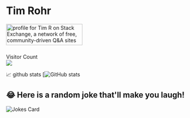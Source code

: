 # Tim Rohr
<a href="https://stackexchange.com/users/5815467"><img src="https://stackexchange.com/users/flair/5815467.png?theme=dark" width="208" height="58" alt="profile for Tim R on Stack Exchange, a network of free, community-driven Q&amp;A sites" title="profile for Tim R on Stack Exchange, a network of free, community-driven Q&amp;A sites"></a>

###
Visitor Count <br>
![](https://komarev.com/ghpvc/?username=TimRohr&color=brightgreen&style=plastic)

📈 github stats
[![GitHub stats](https://github-readme-stats-git-masterrstaa-rickstaa.vercel.app/api?username=TimRohr&theme=radical)

## 😂 Here is a random joke that'll make you laugh!
![Jokes Card](https://readme-jokes.vercel.app/api)
